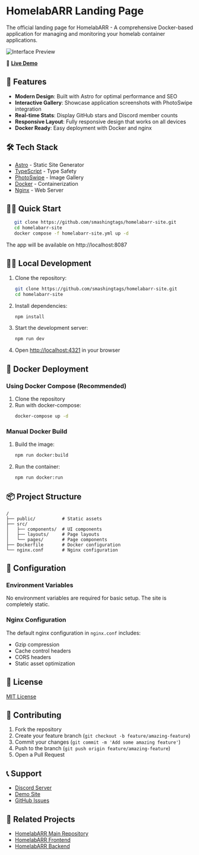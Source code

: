 # HomelabARR Landing Page

The official landing page for HomelabARR - A comprehensive Docker-based application for managing and monitoring your homelab container applications.

![Interface Preview](https://github.com/smashingtags/homelabarr-assets/blob/main/screenshots/homelabarr-homescreen.gif?raw=true)

🔗 **[Live Demo](https://homelabarr.com)**

## 🚀 Features

- **Modern Design**: Built with Astro for optimal performance and SEO
- **Interactive Gallery**: Showcase application screenshots with PhotoSwipe integration
- **Real-time Stats**: Display GitHub stars and Discord member counts
- **Responsive Layout**: Fully responsive design that works on all devices
- **Docker Ready**: Easy deployment with Docker and nginx

## 🛠️ Tech Stack

- [Astro](https://astro.build) - Static Site Generator
- [TypeScript](https://www.typescriptlang.org/) - Type Safety
- [PhotoSwipe](https://photoswipe.com/) - Image Gallery
- [Docker](https://www.docker.com/) - Containerization
- [Nginx](https://nginx.org/) - Web Server

## 🏃‍♂️ Quick Start
```bash
   git clone https://github.com/smashingtags/homelabarr-site.git
   cd homelabarr-site
   docker compose -f homelabarr-site.yml up -d
   ```
The app will be available on http://localhost:8087

## 🏃‍♂️ Local Development

1. Clone the repository:
   ```bash
   git clone https://github.com/smashingtags/homelabarr-site.git
   cd homelabarr-site
   ```

2. Install dependencies:
   ```bash
   npm install
   ```

3. Start the development server:
   ```bash
   npm run dev
   ```

4. Open [http://localhost:4321](http://localhost:4321) in your browser

## 🐳 Docker Deployment

### Using Docker Compose (Recommended)

1. Clone the repository
2. Run with docker-compose:
   ```bash
   docker-compose up -d
   ```

### Manual Docker Build

1. Build the image:
   ```bash
   npm run docker:build
   ```

2. Run the container:
   ```bash
   npm run docker:run
   ```

## 📦 Project Structure

```
/
├── public/          # Static assets
├── src/
│   ├── components/  # UI components
│   ├── layouts/     # Page layouts
│   └── pages/       # Page components
├── Dockerfile       # Docker configuration
└── nginx.conf       # Nginx configuration
```

## 🔧 Configuration

### Environment Variables

No environment variables are required for basic setup. The site is completely static.

### Nginx Configuration

The default nginx configuration in `nginx.conf` includes:
- Gzip compression
- Cache control headers
- CORS headers
- Static asset optimization

## 📝 License

[MIT License](LICENSE)

## 🤝 Contributing

1. Fork the repository
2. Create your feature branch (`git checkout -b feature/amazing-feature`)
3. Commit your changes (`git commit -m 'Add some amazing feature'`)
4. Push to the branch (`git push origin feature/amazing-feature`)
5. Open a Pull Request

## 📞 Support

- [Discord Server](https://discord.gg/Pc7mXX786x)
- [Demo Site](https://homelabarr.com)
- [GitHub Issues](https://github.com/smashingtags/homelabarr-site/issues)

## 🌟 Related Projects

- [HomelabARR Main Repository](https://github.com/smashingtags/homelabarr)
- [HomelabARR Frontend](https://hub.docker.com/repository/docker/smashingtags/homelabarr-frontend)
- [HomelabARR Backend](https://hub.docker.com/repository/docker/smashingtags/homelabarr-backend)
